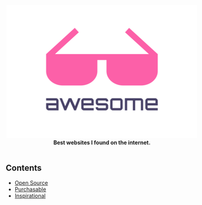 <div align="center">
	<img width="500" height="350" src="media/logo.svg" alt="Awesome">
</div>

<div align="center">
	<b>Best websites I found on the internet.</b>
</div>

<br>

## Contents

- [Open Source](#open-source)
- [Purchasable](#purchasable)
- [Inspirational](#open-source)
